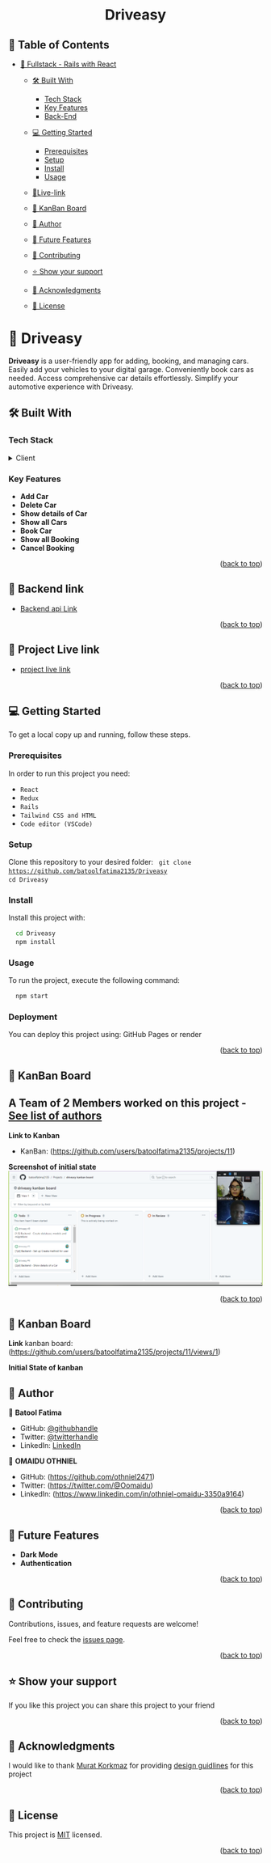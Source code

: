 <a name="readme-top"></a>

<div align="center">

  <h1><b>Driveasy</b></h1>

</div>

<!-- TABLE OF CONTENTS -->

## 📗 Table of Contents

- [📖 Fullstack - Rails with React ](#-Driveasy-)

  - [🛠 Built With ](#-built-with-)
    - [Tech Stack ](#tech-stack-)
    - [Key Features ](#key-features-)
    - [Back-End](#Backend)
  - [💻 Getting Started ](#-getting-started-)
    - [Prerequisites](#prerequisites)
    - [Setup](#setup)
    - [Install](#install)
    - [Usage](#usage)
  - [🚀Live-link](#🚀-project-live-link)
  - [📗 KanBan Board](#kanban)
  - [👥 Author ](#-author-)
  - [🔭 Future Features ](#-future-features-)
  - [🤝 Contributing ](#-contributing-)

  - [⭐️ Show your support ](#️-show-your-support-)
  - [🙏 Acknowledgments ](#-acknowledgments-)
  - [📝 License ](#-license-)

<!-- PROJECT DESCRIPTION -->

# 📖 Driveasy <a name="about-project"></a>

**Driveasy** is a user-friendly app for adding, booking, and managing cars. Easily add your vehicles to your digital garage. Conveniently book cars as needed. Access comprehensive car details effortlessly. Simplify your automotive experience with Driveasy.

## 🛠 Built With <a name="built-with"></a>

### Tech Stack <a name="tech-stack"></a>

<details>
  <summary>Client</summary>
    <li><a href="https://reactjs.org/">React</a></li>
</details>

<!-- Features -->

### Key Features <a name="key-features"></a>

- **Add Car**
- **Delete Car**
- **Show details of Car**
- **Show all Cars**
- **Book Car**
- **Show all Booking**
- **Cancel Booking**

<p align="right">(<a href="#readme-top">back to top</a>)</p>

## 🚀 Backend link <a name="Backend"></a>

- [Backend api Link](https://github.com/batoolfatima2135/Driveasy-API)

<p align="right">(<a href="#readme-top">back to top</a>)</p>

## 🚀 Project Live link <a name="live"></a>

- [project live link](https://driveasy.vercel.app/)

<p align="right">(<a href="#readme-top">back to top</a>)</p>
<!-- GETTING STARTED -->

## 💻 Getting Started <a name="getting-started"></a>

To get a local copy up and running, follow these steps.

### Prerequisites

In order to run this project you need:

- `React`
- `Redux`
- `Rails`
- `Tailwind CSS and HTML`
- `Code editor (VSCode)`

### Setup

Clone this repository to your desired folder:
<code>
git clone https://github.com/batoolfatima2135/Driveasy
cd Driveasy
</code>

### Install

Install this project with:

```sh
  cd Driveasy
  npm install
```

### Usage

To run the project, execute the following command:

```sh
  npm start
```

### Deployment <a name="deployment"></a>

You can deploy this project using: GitHub Pages or render

<p align="right">(<a href="#readme-top">back to top</a>)</p>

## 📗 KanBan Board <a name="kanban"></a>

## A Team of 2 Members worked on this project - [See list of authors](#author)

**Link to Kanban**

- KanBan: (https://github.com/users/batoolfatima2135/projects/11)

**Screenshot of initial state**
<img src="./src/Assets/image/kanban.png" alt="kanban" />

<p align="right">(<a href="#readme-top">back to top</a>)</p>

<!-- AUTHORS -->

## 📗 Kanban Board <a name= "kanban" >

**Link**
kanban board: (https://github.com/users/batoolfatima2135/projects/11/views/1)

**Initial State of kanban**

## 👥 Author <a name="author"></a>

👤 **Batool Fatima**

- GitHub: [@githubhandle](https://github.com/batoolfatima2135)
- Twitter: [@twitterhandle](https://twitter.com/batool2135)
- LinkedIn: [LinkedIn](https://www.linkedin.com/in/batool-fatima-515531196/)

👤 **OMAIDU OTHNIEL**

- GitHub: (https://github.com/othniel2471)
- Twitter: (https://twitter.com/@Oomaidu)
- LinkedIn: (https://www.linkedin.com/in/othniel-omaidu-3350a9164)

<p align="right">(<a href="#readme-top">back to top</a>)</p>

<!-- FUTURE FEATURES -->

## 🔭 Future Features <a name="future-features"></a>

- **Dark Mode**
- **Authentication**

<p align="right">(<a href="#readme-top">back to top</a>)</p>

<!-- CONTRIBUTING -->

## 🤝 Contributing <a name="contributing"></a>

Contributions, issues, and feature requests are welcome!

Feel free to check the [issues page](https://github.com/batoolfatima2135/Driveasy/issues).

<p align="right">(<a href="#readme-top">back to top</a>)</p>

<!-- SUPPORT -->

## ⭐️ Show your support <a name="support"></a>

If you like this project you can share this project to your friend

<p align="right">(<a href="#readme-top">back to top</a>)</p>

<!-- ACKNOWLEDGEMENTS -->

## 🙏 Acknowledgments <a name="acknowledgements"></a>

I would like to thank [Murat Korkmaz](https://www.behance.net/muratk) for providing [design guidlines](https://www.behance.net/gallery/26425031/Vespa-Responsive-Redesign) for this project

<p align="right">(<a href="#readme-top">back to top</a>)</p>

<!-- LICENSE -->

## 📝 License <a name="license"></a>

This project is [MIT](./LICENSE) licensed.

<p align="right">(<a href="#readme-top">back to top</a>)</p>

